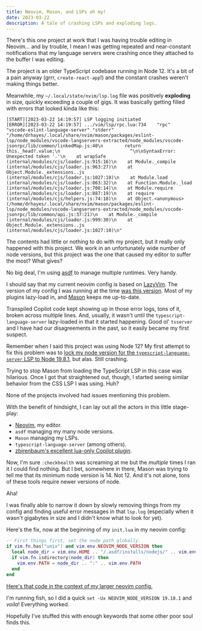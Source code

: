 ```yaml
---
title: Neovim, Mason, and LSPs oh my!
date: 2023-03-22
description: A tale of crashing LSPs and exploding logs.
---
```


There's this one project at work that I was having trouble editing in Neovim... and by trouble, I mean I was getting repeated and near-constant notifications that my language servers were crashing once they attached to the buffer I was editing.

The project is an older TypeScript codebase running in Node 12. It's a bit of a pain anyway (grrr, `create-react-app`!) and the constant crashes weren't making things better.

Meanwhile, my `~/.local/state/nvim/lsp.log` file was positively **exploding** in size, quickly exceeding a couple of gigs. It was basically getting filled with errors that looked kinda like this:

```
[START][2023-03-22 14:19:57] LSP logging initiated
[ERROR][2023-03-22 14:19:57] .../vim/lsp/rpc.lua:734	"rpc"	"vscode-eslint-language-server"	"stderr"	"/home/drhayes/.local/share/nvim/mason/packages/eslint-lsp/node_modules/vscode-langservers-extracted/node_modules/vscode-jsonrpc/lib/common/linkedMap.js:40\n        return this._head?.value;\n                          ^\n\nSyntaxError: Unexpected token '.'\n    at wrapSafe (internal/modules/cjs/loader.js:915:16)\n    at Module._compile (internal/modules/cjs/loader.js:963:27)\n    at Object.Module._extensions..js (internal/modules/cjs/loader.js:1027:10)\n    at Module.load (internal/modules/cjs/loader.js:863:32)\n    at Function.Module._load (internal/modules/cjs/loader.js:708:14)\n    at Module.require (internal/modules/cjs/loader.js:887:19)\n    at require (internal/modules/cjs/helpers.js:74:18)\n    at Object.<anonymous> (/home/drhayes/.local/share/nvim/mason/packages/eslint-lsp/node_modules/vscode-langservers-extracted/node_modules/vscode-jsonrpc/lib/common/api.js:37:21)\n    at Module._compile (internal/modules/cjs/loader.js:999:30)\n    at Object.Module._extensions..js (internal/modules/cjs/loader.js:1027:10)\n"
```

The contents had little or nothing to do with my project, but it really only happened with this project. We work in an unfortunately wide number of node versions, but this project was the one that caused my editor to suffer the most? What gives?

No big deal, I'm using [asdf](https://asdf-vm.com/) to manage multiple runtimes. Very handy.

I should say that my current neovim config is based on [LazyVim](https://www.lazyvim.org/). The version of my config I was running at the time [was this version](https://github.com/drhayes/neovim-config/commit/540c4c501ae499b4a15cbd317f72a80af61aa175). Most of my plugins lazy-load in, and [Mason](https://github.com/williamboman/mason.nvim) keeps me up-to-date.

Transpiled Copilot code kept showing up in those error logs, tons of it, broken across multiple lines. And, usually, it wasn't until the `typescript-language-server` lazy-loaded in that it started happening. Good ol' `tsserver` and I have had our disagreements in the past, so it easily became my first suspect.

Remember when I said this project was using Node 12? My first attempt to fix this problem was to [lock my node version for the `typescript-language-server` LSP to Node 19.8.1](https://github.com/drhayes/neovim-config/blob/2de98ef72b4b7da88dbf8fc98132481c32ed2ae8/lua/plugins/editor.lua#L64), but alas. Still crashing.

Trying to stop Mason from loading the TypeScript LSP in this case was hilarious. Once I got that straightened out, though, I started seeing similar behavior from the CSS LSP I was using. Huh?

None of the projects involved had issues mentioning this problem.

With the benefit of hindsight, I can lay out all the actors in this little stage-play:

* [Neovim](https://neovim.io/), my editor.
* `asdf` managing my many node versions.
* `Mason` managing my LSPs.
* `typescript-language-server` (among others).
* [zbirenbaum's excellent lua-only Copilot plugin](https://github.com/zbirenbaum/copilot.lua).

Now, I'm sure `:checkhealth` was screaming at me but the *multiple* times I ran it I could find nothing. But I bet, somewhere in there, Mason was trying to tell me that its minimum node version is 14. Not 12. And it's not alone, tons of these tools require newer versions of node.

Aha!

I was finally able to narrow it down by slowly removing things from my config and finding useful error messages in that `lsp.log` (especially when it wasn't gigabytes in size and I didn't know what to look for yet).

Here's the fix, now at the beginning of my `init.lua` in my neovim config:

```lua
-- First things first, set the node path globally.
if vim.fn.has("unix") and vim.env.NEOVIM_NODE_VERSION then
  local node_dir = vim.env.HOME .. "/.asdf/installs/nodejs/" .. vim.env.NEOVIM_NODE_VERSION .. "/bin/"
  if vim.fn.isdirectory(node_dir) then
    vim.env.PATH = node_dir .. ":" .. vim.env.PATH
  end
end
```

[Here's that code in the context of my larger neovim config.](https://github.com/drhayes/neovim-config/blob/40b0c04b65af8f63d45e32a8cf837dc44e396e93/init.lua#L1-L7)

I'm running fish, so I did a quick `set -Ux NEOVIM_NODE_VERSION 19.18.1` and *voila*! Everything worked.

Hopefully I've stuffed this with enough keywords that some other poor soul finds this.
